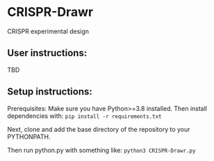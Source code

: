 # CRISPR-Drawr
CRISPR experimental design

## User instructions:
TBD

## Setup instructions:

Prerequisites: Make sure you have Python>=3.8 installed. 
Then install dependencies with:
`pip install -r requirements.txt`

Next, clone and add the base directory of the repository to your PYTHONPATH.

Then run python.py with something like:
`python3 CRISPR-Drawr.py`
